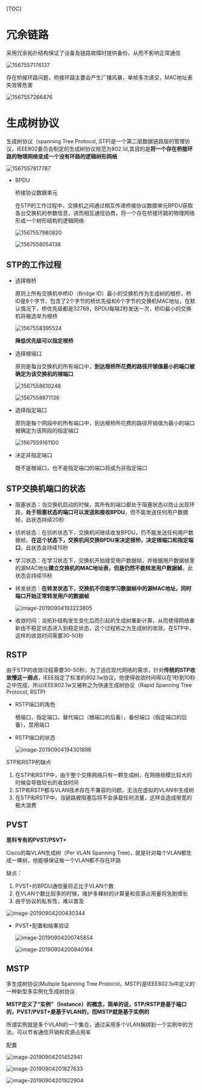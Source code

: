 [TOC]

# 冗余链路

采用冗余拓扑结构保证了设备及链路故障时提供备份，从而不影响正常通信

![1567557176137](https://github.com/chenyansong1/note/blob/master/images/computeNetwork/1567557176137.png?raw=true)

存在桥接环路问题，桥接环路主要会产生广播风暴，单帧多次递交，MAC地址表失效等危害

![1567557266476](https://github.com/chenyansong1/note/blob/master/images/computeNetwork/1567557266476.png?raw=true)

# 生成树协议

生成树协议（spanning Tree Protocol, STP)是一个第二层数据链路层的管理协议，IEEE802委员会制定的生成树协议规范为802.1d,其目的是**将一个存在桥接环路的物理网络变成一个没有环路的逻辑树形网络**

![1567557817787](https://github.com/chenyansong1/note/blob/master/images/computeNetwork/1567557817787.png?raw=true)

* BPDU

  桥接协议数据单元

  在STP的工作过程中，交换机之间通过相互传递桥接协议数据单元BPDU获取各台交换机的参数信息，进而相互通信协商，将一个存在桥接环路的物理网络形成一个树形结构的逻辑网络

  ![1567557980820](https://github.com/chenyansong1/note/blob/master/images/computeNetwork/1567557980820.png?raw=true)

  ![1567558054138](https://github.com/chenyansong1/note/blob/master/images/computeNetwork/1567558054138.png?raw=true)

## STP的工作过程

* 选择根桥

  原则上所有交换机中桥ID（Bridge ID）最小的交换机作为生成树的根桥，桥ID是8个字节，包含了2个字节的桥优先级和6个字节的交换机MAC地址，在默认情况下，桥优先级都是32768，BPDU每隔2秒发送一次，桥ID最小的交换机将被选举为根桥

  ![1567558395524](https://github.com/chenyansong1/note/blob/master/images/computeNetwork/1567558395524.png?raw=true)

  **降低优先级可以指定根桥**

* 选择根端口

  原则是每台交换机的所有端口中，**到达根桥所花费的路径开销值最小的端口被确定为该交换机的根端口**

  ![1567558610248](https://github.com/chenyansong1/note/blob/master/images/computeNetwork/1567558610248.png?raw=true)

  ![1567558871136](https://github.com/chenyansong1/note/blob/master/images/computeNetwork/1567558871136.png?raw=true)

* 选择指定端口

  原则是每个网段中的所有端口中，到达根桥所花费的路径开销值为最小的端口被确定为该网段的指定端口

  ![1567559161100](https://github.com/chenyansong1/note/blob/master/images/computeNetwork/1567559161100.png?raw=true)

* 决定非指定端口

  既不是根端口，也不是指定端口的端口将成为非指定端口
  
  

## STP交换机端口的状态

* 阻塞状态：当交换机启动的时候，其所有的端口都处于阻塞状态以防止出现环路，**处于阻塞状态的端口可以发送和接收BPDU**，但不能发送任何用户数据帧，此状态持续20秒

* 侦听状态：在侦听状态下，交换机间继续收发BPDU，仍不能发送任何用户数据帧，**在这个状态下，交换机间交换BPDU来决定根桥，决定根端口和指定端口**，此状态会持续15秒

* 学习状态：在学习状态下，交换机开始接受用户数据帧，并根据用户数据帧里的源MAC地址**建立交换机的MAC地址表，但是仍然不能转发用户数据帧**，此状态会持续15秒

* 转发状态：**在转发状态下，交换机不但能学习数据帧中的源MAC地址，同时端口开始正常转发用户的数据帧**

  ![image-20190904193223805](/Users/chenyansong/Documents/note/images/computeNetwork/image-20190904193223805.png)



* 收敛时间：当拓扑结构发生变化后而引起的生成树重新计算，从而使得网络重新由不稳定状态进入到稳定状态，这个过程称之为生成树的收敛，在STP中，这样的收敛时间需要30-50秒



## RSTP

由于STP的收敛过程需要30-50秒，为了适应现代网络的需求，针对**传统的STP收敛慢这一弱点**，IEEE指定了标准的802.1w协议，他使得收敛时间得以在1秒到10秒之中完成，所以IEEE802.1w又被称之为快速生成树协议（Rapid Spanning Tree Protocol, RSTP)

* RSTP端口的角色

  根端口，指定端口，替代端口（根端口的后备），备份端口（指定端口的后备），禁用端口

* RSTP端口的状态

  ![image-20190904194301896](/Users/chenyansong/Documents/note/images/computeNetwork/image-20190904194301896.png)



STP和RSTP的缺点

1. 在STP和RSTP中，由于整个交换网络只有一颗生成树，在网络规模比较大的时候会导致较长的收敛时间
2. STP和RSTP都与VLAN技术存在不兼容的问题，无法在虚拟的VLAN中生成树
3. 在STP和RSTP中，当链路被阻塞后将不会承载任何流量，这样会造成带宽的极大浪费

## PVST

**思科专有的PVST/PSVT+**

Cisco的每VLAN生成树（Per VLAN Spanning Tree)，就是针对每个VLAN都生成一棵树，他能够保证每一个VLAN都不存在环路

缺点：

1. PVST+的BPDU通信量将正比于VLAN个数
2. 在VLAN个数比较多的时候，维护多棵树的计算量和资源占用量将急剧增长
3. 由于协议的私有性，难以普及

![image-20190904200430344](/Users/chenyansong/Documents/note/images/computeNetwork/image-20190904200430344.png)

* PVST+配置和结果验证

  ![image-20190904200745854](/Users/chenyansong/Documents/note/images/computeNetwork/image-20190904200745854.png)

  ![image-20190904200940164](/Users/chenyansong/Documents/note/images/computeNetwork/image-20190904200940164.png)





## MSTP

多生成树协议(Multiple Spanning Tree Protocol，MSTP)是IEEE802.1s中定义的一种新型多实例化生成树协议

**MSTP定义了“实例”（Instance）的概念，简单的说，STP/RSTP是基于端口的，PVST/PVST+是基于VLAN的，而MSTP就是基于实例的**

所谓实例就是多个VLAN的一个集合，通过采用多个VLAN捆绑到一个实例中的方法，可以节省通信开销和资源占用率

配置

![image-20190904201452941](/Users/chenyansong/Documents/note/images/computeNetwork/image-20190904201452941.png)



![image-20190904201827633](/Users/chenyansong/Documents/note/images/computeNetwork/image-20190904201827633.png)

![image-20190904201922904](/Users/chenyansong/Documents/note/images/computeNetwork/image-20190904201922904.png)